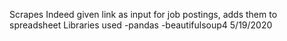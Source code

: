 Scrapes Indeed given link as input for job postings, adds them to spreadsheet 
Libraries used
  -pandas
  -beautifulsoup4
5/19/2020 
